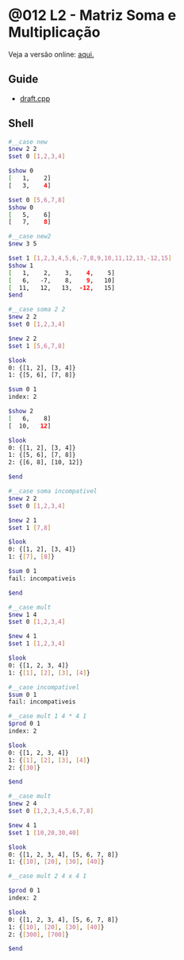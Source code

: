 # @012 L2 - Matriz Soma e Multiplicação

Veja a versão online: [aqui.](https://github.com/qxcodeed/arcade/blob/master/base/012/Readme.md)

## Guide

- [draft.cpp](https://github.com/qxcodeed/arcade/blob/master/base/012/draft.cpp)

## Shell

```bash
#__case new
$new 2 2
$set 0 [1,2,3,4]

$show 0
[   1,    2]
[   3,    4]

$set 0 [5,6,7,8]
$show 0
[   5,    6]
[   7,    8]

#__case new2
$new 3 5

$set 1 [1,2,3,4,5,6,-7,8,9,10,11,12,13,-12,15]
$show 1
[   1,    2,    3,    4,    5]
[   6,   -7,    8,    9,   10]
[  11,   12,   13,  -12,   15]
$end
```

```bash
#__case soma 2 2
$new 2 2
$set 0 [1,2,3,4]

$new 2 2
$set 1 [5,6,7,8]

$look
0: {[1, 2], [3, 4]}
1: {[5, 6], [7, 8]}

$sum 0 1
index: 2

$show 2
[   6,    8]
[  10,   12]

$look
0: {[1, 2], [3, 4]}
1: {[5, 6], [7, 8]}
2: {[6, 8], [10, 12]}

$end
```

```bash
#__case soma incompativel
$new 2 2
$set 0 [1,2,3,4]

$new 2 1
$set 1 [7,8]

$look
0: {[1, 2], [3, 4]}
1: {[7], [8]}

$sum 0 1
fail: incompativeis

$end
```

```bash
#__case mult
$new 1 4
$set 0 [1,2,3,4]

$new 4 1
$set 1 [1,2,3,4]

$look
0: {[1, 2, 3, 4]}
1: {[1], [2], [3], [4]}

#__case incompativel
$sum 0 1
fail: incompativeis

#__case mult 1 4 * 4 1
$prod 0 1
index: 2

$look
0: {[1, 2, 3, 4]}
1: {[1], [2], [3], [4]}
2: {[30]}

$end
```

```bash
#__case mult
$new 2 4
$set 0 [1,2,3,4,5,6,7,8]

$new 4 1
$set 1 [10,20,30,40]

$look
0: {[1, 2, 3, 4], [5, 6, 7, 8]}
1: {[10], [20], [30], [40]}

#__case mult 2 4 x 4 1

$prod 0 1
index: 2

$look
0: {[1, 2, 3, 4], [5, 6, 7, 8]}
1: {[10], [20], [30], [40]}
2: {[300], [700]}

$end
```
